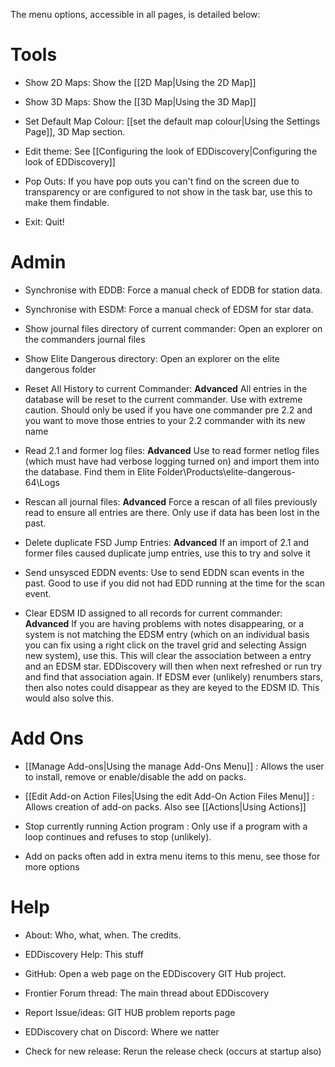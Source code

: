 The menu options, accessible in all pages, is detailed below:

# Tools

* Show 2D Maps: Show the [[2D Map|Using the 2D Map]]
* Show 3D Maps: Show the [[3D Map|Using the 3D Map]]

* Set Default Map Colour: [[set the default map colour|Using the Settings Page]], 3D Map section.

* Edit theme: See [[Configuring the look of EDDiscovery|Configuring the look of EDDiscovery]]

* Pop Outs: If you have pop outs you can't find on the screen due to transparency or are configured to not show in the task bar, use this to make them findable.

* Exit: Quit!

# Admin

* Synchronise with EDDB: Force a manual check of EDDB for station data.

* Synchronise with ESDM: Force a manual check of EDSM for star data.

* Show journal files directory of current commander: Open an explorer on the commanders journal files

* Show Elite Dangerous directory: Open an explorer on the elite dangerous folder

* Reset All History to current Commander: **Advanced** All entries in the database will be reset to the current commander. Use with extreme caution. Should only be used if you have one commander pre 2.2 and you want to move those entries to your 2.2 commander with its new name

* Read 2.1 and former log files: **Advanced** Use to read former netlog files (which must have had verbose logging turned on) and import them into the database. Find them in Elite Folder\Products\elite-dangerous-64\Logs

* Rescan all journal files: **Advanced** Force a rescan of all files previously read to ensure all entries are there. Only use if data has been lost in the past.

* Delete duplicate FSD Jump Entries: **Advanced** If an import of 2.1 and former files caused duplicate jump entries, use this to try and solve it

* Send unsysced EDDN events: Use to send EDDN scan events in the past. Good to use if you did not had EDD running at the time for the scan event.

* Clear EDSM ID assigned to all records for current commander: **Advanced** If you are having problems with notes disappearing, or a system is not matching the EDSM entry (which on an individual basis you can fix using a right click on the travel grid and selecting Assign new system), use this. This will clear the association between a entry and an EDSM star.  EDDiscovery will then when next refreshed or run try and find that association again.  If EDSM ever (unlikely) renumbers stars, then also notes could disappear as they are keyed to the EDSM ID.  This would also solve this.

# Add Ons

* [[Manage Add-ons|Using the manage Add-Ons Menu]] : Allows the user to install, remove or enable/disable the add on packs.

* [[Edit Add-on Action Files|Using the edit Add-On Action Files Menu]] : Allows creation of add-on packs.  Also see [[Actions|Using Actions]]

* Stop currently running Action program : Only use if a program with a loop continues and refuses to stop (unlikely).

* Add on packs often add in extra menu items to this menu, see those for more options

# Help

* About: Who, what, when.  The credits.

* EDDiscovery Help: This stuff

* GitHub: Open a web page on the EDDiscovery GIT Hub project.

* Frontier Forum thread: The main thread about EDDiscovery

* Report Issue/ideas: GIT HUB problem reports page

* EDDiscovery chat on Discord: Where we natter

* Check for new release: Rerun the release check (occurs at startup also)

